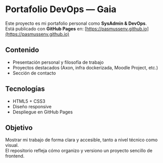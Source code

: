 


# Portafolio DevOps — Gaia

Este proyecto es mi portafolio personal como **SysAdmin & DevOps**.  
Está publicado con **GitHub Pages** en: [https://pasmussenv.github.io](https://pasmussenv.github.io)

## Contenido
- Presentación personal y filosofía de trabajo  
- Proyectos destacados (Axon, infra dockerizada, Moodle Project, etc.)  
- Sección de contacto

## Tecnologías
- HTML5 + CSS3  
- Diseño responsive  
- Despliegue en GitHub Pages

## Objetivo
Mostrar mi trabajo de forma clara y accesible, tanto a nivel técnico como visual.  
El repositorio refleja cómo organizo y versiono un proyecto sencillo de frontend.